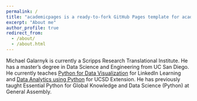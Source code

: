 ```yaml
---
permalink: /
title: "academicpages is a ready-to-fork GitHub Pages template for academic personal websites"
excerpt: "About me"
author_profile: true
redirect_from: 
  - /about/
  - /about.html
---
```


Michael Galarnyk is currently a Scripps Research Translational Institute. He has a master’s degree in Data Science and Engineering from UC San Diego. He currently teaches [Python for Data Visualization](https://www.linkedin.com/learning/python-for-data-visualization/effectively-present-data-with-python) for LinkedIn Learning and [Data Analytics using Python](https://extension.ucsd.edu/courses-and-programs/data-analytics-using-python) for UCSD Extension. He has previously taught Essential Python for Global Knowledge and Data Science (Python) at General Assembly.
